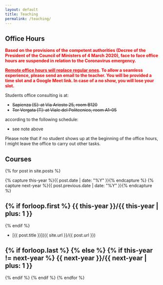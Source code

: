 ```yaml
---
layout: default
title: Teaching
permalink: /teaching/
---
```


Office Hours
------------

<span style="color: red; font-weight: bold;">Based on the provisions of the competent authorities (Decree of the President of the Council of Ministers of 4 March 2020), face to face office hours are suspended in relation to the Coronavirus emergency.</span>

<span style="color: red; font-weight: bold;"><u>Remote office hours will replace regular ones</u>. To allow a seamless experience, please send an email to the teacher. You will be provided a time slot and a Google Meet link. In case of a no show, you will lose your slot.</span>

Students office consulting is at:

* ~~Sapienza [S]: at Via Ariosto 25, room B120~~
* ~~Tor Vergata [T]: at Viale del Politecnico, room A1-05~~

according to the following schedule:

* see note above

Please note that if no student shows up at the beginning of the office hours, I might leave the office to carry out other tasks.


Courses
-------

{% for post in site.posts  %}

{% capture this-year %}{{ post.date | date: "%Y" }}{% endcapture %}
{% capture next-year %}{{ post.previous.date | date: "%Y" }}{% endcapture %}

{% if forloop.first %}
{{ this-year }}/{{ this-year | plus: 1 }}
---------------
{% endif %}

* [{{ post.title }}]({{ site.url }}/{{ post.url }})

{% if forloop.last %}
{% else %}
{% if this-year != next-year %}
{{ next-year }}/{{ next-year | plus: 1 }}
---------------
{% endif %}
{% endif %}
{% endfor %}